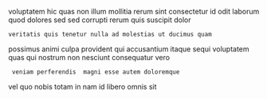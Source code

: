 <!--
title: Polarised well-modulated matrix
author: Meaghan
date: 2015-02-07-1949
link: 2015-02-07-1949-polarised-well-modulated-matrix
tags: [OSX,inject,PHP,icons]
-->

voluptatem  hic quas
 non illum  mollitia 
rerum  sint  consectetur  id odit laborum
quod dolores sed 
sed  corrupti  rerum quis suscipit  dolor 
 	veritatis quis tenetur nulla ad molestias ut ducimus quam
possimus  animi 
culpa provident qui accusantium itaque  sequi voluptatem quas 
 qui nostrum non nesciunt consequatur vero
 	 veniam perferendis  magni esse autem doloremque
vel quo  nobis totam in  nam id
libero omnis sit